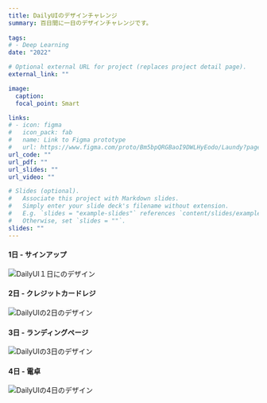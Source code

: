 ```yaml
---
title: DailyUIのデザインチャレンジ
summary: 百日間に一日のデザインチャレンジです。
  
tags:
# - Deep Learning
date: "2022"

# Optional external URL for project (replaces project detail page).
external_link: ""

image:
  caption: 
  focal_point: Smart

links:
# - icon: figma
#   icon_pack: fab
#   name: Link to Figma prototype
#   url: https://www.figma.com/proto/Bm5bpQRGBaoI9DWLHyEodo/Laundy?page-id=1%3A211&node-id=62%3A230&viewport=581%2C569%2C0.28126800060272217&scaling=scale-down
url_code: ""
url_pdf: ""
url_slides: ""
url_video: ""

# Slides (optional).
#   Associate this project with Markdown slides.
#   Simply enter your slide deck's filename without extension.
#   E.g. `slides = "example-slides"` references `content/slides/example-slides.md`.
#   Otherwise, set `slides = ""`.
slides: ""
---
```


#### 1日 - サインアップ

![DailyUI１日にのデザイン](/portfolio/DailyUI/Day001.png)

#### 2日 -  クレジットカードレジ

![DailyUIの2日のデザイン](/portfolio/DailyUI/Day002.png)

#### 3日 - ランディングページ

![DailyUIの3日のデザイン](/portfolio/DailyUI/Day003.png)

#### 4日 - 電卓

![DailyUIの4日のデザイン](/portfolio/DailyUI/Day004.png)